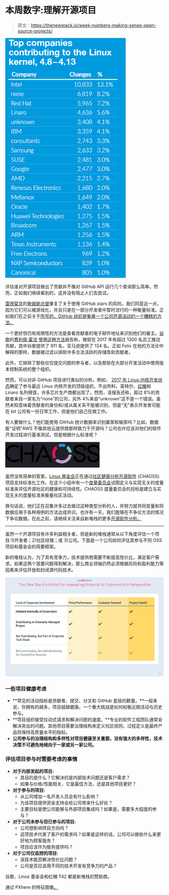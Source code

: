 # 本周数字:理解开源项目

> 原文：<https://thenewstack.io/week-numbers-making-sense-open-source-projects/>

[![](img/86874f6399a4b9ee89371383fee60087.png)](https://storage.googleapis.com/cdn.thenewstack.io/media/2017/10/9ba55071-image001.png)

评估谁对开源项目做出了贡献并不像对 GitHub API 运行几个查询那么简单。然而，正如我们继续看到的，这并没有阻止人们去尝试。

[雷德莫克](http://redmonk.com/)的[詹姆斯总督](https://twitter.com/monkchips)重复了关于使用 GitHub stars 的风险。我们同意这一点，因为它们可以被游戏化，并且只是在一部分开发者中暂时流行的一种衡量标准。正如我们在之前关于[所写的，GitHub 组织是衡量一个公司开源活动的一个糟糕的方法。](https://thenewstack.io/week-numbers-comparing-corporate-open-source-contributions-github-organizations/)

一个更好但仍有局限性的方法是查看贡献者的电子邮件地址来识别他们的雇主。[谷歌](https://cloud.google.com/kubernetes-engine)的[费利佩·霍法](https://twitter.com/felipehoffa) [使用这种方法](https://medium.freecodecamp.org/the-top-contributors-to-github-2017-be98ab854e87)报告称，微软在 2017 年有超过 1300 名员工推动贡献，其中谷歌提供了 911 名，亚马逊提供了 134 名。正如 Felix 在他的方法论中解释的那样，数据被过滤以排除许多合法活跃的存储库和贡献者。

此外，它排除了那些仅仅提交问题的参与者，以及那些在大部分开发活动中使用版本控制系统的整个组织。

然而，可以对非 GitHub 项目进行类似的分析。例如， [2017 年 Linux 内核开发状态](https://www.linuxfoundation.org/2017-linux-kernel-report-landing-page/)确定了参与最近 Linux 内核开发的顶级组织。不出所料，英特尔、[红帽](https://www.openshift.com/)和 Linaro 名列榜首，许多芯片生产商都出现了。然而，该报告还称，超过 8%的贡献者来自一家名为“none”的公司，另外 4%来自“unknown”这不是一个错误。虽然未知意味着贡献者的身份和/或从属关系不能被识别，但是“无”表示开发者可能在 bit 公司有一份日常工作，但是他们自己在做工作。

有人要做什么？他们能使用 GitHub 统计数据来识别赢家和输家吗？比如，数据能“证明”AWS 不像其他云提供商那样致力于开源吗？公司也许应该对他们的软件开发过程进行基准测试，但是根据什么标准呢？

![](img/303e700a296fffe934ce89b35c86d5bd.png)

虽然没有简单的答案，[Linux 基金会](https://www.linuxfoundation.org/)正在通过[社区健康分析开源软件](https://chaoss.community/) (CHAOSS)项目支持标准化工作。在这个小组中有一个[度量委员会](https://wiki.linuxfoundation.org/chaoss/metrics)试图定义与实现无关的度量标准来评估开源社区的健康和可持续性。CHAOSS 度量委员会的目标是建立与实现无关的度量标准来衡量社区活动。

换句话说，他们正在召集许多过去做过这种类型分析的人，并努力就共同变量和将数据应用于各种用例的方法达成共识。也许有一天，我们能够在不争论方法的情况下争论数据。在此之前，请继续关注来自新堆栈的更多[开源软件分析。](/tag/research/)

* * *

虽然一个开源项目有许多利益相关者，但是新的堆栈通常从以下角度评估一个项目:1)开发者；2)社区经理；或 3)公司。下面是一个公司如何评估其参与不同 OSS 项目和基金会的简要框架。

新的堆栈认为，为了具有竞争力，技术提供商需要不断提高性价比，满足客户需求。如果这两个首要问题得到解决，那么商业领袖仍然必须根据风险和盈利能力等因素来评估开放和封闭源代码技术。

![](img/7e0accc3e20055413ad35f482d71fde7.png)

### 一些项目健康考虑

*   **常见的活动指标是贡献者、提交、分叉和 GitHub 星级的数量。**一般来说，你拥有的越多，项目就越健康。一个重大挑战是如何权衡近期活动与历史参与。
*   **项目组织接受拉动式请求和解决问题的速度。**专业的软件工程团队通常会解决突出的问题。其他项目需要治理结构来定义社区规则。过程定义是最终产品将保持高质量水平的指标。
*   **公司参与的治理结构和多样性对项目健康至关重要。没有强大的多样性，技术决策不可避免地倾向于一家或另一家公司。**

### **评估项目参与时需要考虑的事情**

*   **对于内部发起的项目:**
    *   其目的是什么？它解决的是内部技术问题还是客户需求？
    *   如果与价格/性能相关，它是最佳方法，还是其他项目更好？
*   **对于参与的项目:**
    *   从公司增加一名开发人员会有什么影响？
    *   为该项目提供资金支持会给公司带来什么好处？
    *   主要目标是使公司能够与外部项目集成吗？如果是，需要多大程度的参与？
*   **对于公司未参与但已参与的项目:**
    *   公司想影响项目方向吗？
    *   这项技术代表了客户的需求吗？如果是这样的话，公司可以做些什么来更好地为顾客服务？
    *   项目应该作为服务提供吗？
*   **对于公司仅监控的项目:**
    *   该技术能否解决性价比问题？
    *   公司是否应该用不同的技术开发有竞争力的产品？

谷歌、Linux 基金会和红帽 T42 都是新堆栈的赞助商。

通过 PXhere 的特征图像[。](https://pxhere.com/en/photo/1022096)

<svg xmlns:xlink="http://www.w3.org/1999/xlink" viewBox="0 0 68 31" version="1.1"><title>Group</title> <desc>Created with Sketch.</desc></svg>